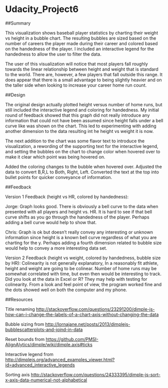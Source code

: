 # Udacity_Project6

##Summary

This visualization shows baseball player statistics by charting their weight vs height in a bubble chart. 
The resulting bubbles are sized based on the number of careers the player made during their career and colored 
based on the handedness of the player. I included an interactive legend for the handedness to allow the user to filter the data.

The user of this visualization will notice that most players fall roughly towards the linear relationship between height and weight
that is standard to the world.  There are, however, a few players that fall outside this range.  It does appear that there is a small advantage to being slightly heavier and on the taller side when looking to increase your career home run count.

##Design

The original design actually plotted height versus number of home runs, but still included the interactive legend 
and coloring for handedness. My initial round of feedback showed that this graph did not really introduce any information
that could not have been assumed since height falls under a bell curve like was shown on the chart. This led to experimenting with adding another dimension to the data resulting int he height vs weight it is now.

The next addition to the chart was some flavor text to introduce the visualization, a rewording of the supporting text for
the interactive legend, and setting the bubbles on the chart to change color when hovered over to make it clear which point 
was being hovered on.

Added the coloring changes to the bubble when hovered over.  Adjusted the data to convert B,R,L to Both, Right, Left.  Converted the text at the top into bullet points for quicker conveyance of information.

##Feedback

Version 1 Feedback (height vs HR, colored by handedness): 

Jorge: Graph looks good. There is obviously a bell curve to the data
when presented with all players and height vs. HR. It is hard to see if that bell curve shifts as you go through the handedness
of the player. Perhaps adding a bell curve would help to show that.

Chris: Graph is ok but doesn’t really convey any interesting or unknown information since height is a known bell
curve regardless of what you are charting for the y. Perhaps adding a fourth dimension related to bubble size would
help to convey a more interesting data set.

Version 2 Feedback (height vs weight, colored by handedness, bubble size by HR): Colinearity is not generally explanatory,
In a reasonably fit athlete, height and weight are going to be colinear. Number of home runs may be somewhat correlated with
time, but even then would be interesting to track. Did you look at the data in Excel or R? They may help with testing for colinearity.
From a look and feel point of view, the program worked fine and the dots showed well on both the computer and my phone.


##Resources

Title renaming http://stackoverflow.com/questions/23291200/dimple-js-how-can-i-change-the-labels-of-a-chart-axis-without-changing-the-data

Bubble sizing from http://lornajane.net/posts/2013/dimplejs-bubblescatterplots-and-joind-in-data 

Reset bounds from https://github.com/PMSI-AlignAlytics/dimple/wiki/dimple.axis#ticks 

Interactive legend from http://dimplejs.org/advanced_examples_viewer.html?id=advanced_interactive_legends 

Sorting axis http://stackoverflow.com/questions/24333395/dimple-js-sort-x-axis-data-numerical-not-alphabetical

